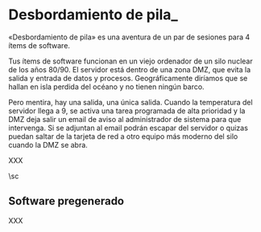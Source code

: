 # Desbordamiento de pila_

«Desbordamiento de pila» es una aventura de un par de sesiones para 4 ítems de software.

Tus ítems de software funcionan en un viejo ordenador de un silo nuclear de los años 80/90. El servidor está dentro de una zona DMZ, que evita la salida y entrada de datos y procesos. Geográficamente diríamos que se hallan en isla perdida del océano y no tienen ningún barco.

Pero mentira, hay una salida, una única salida. Cuando la temperatura del servidor llega a 9, se activa una tarea programada de alta prioridad y la DMZ deja salir un email de aviso al administrador de sistema para que intervenga. Si se adjuntan al email podrán escapar del servidor o quizas puedan saltar de la tarjeta de red a otro equipo más moderno del silo cuando la DMZ se abra.

XXX

\sc

## Software pregenerado

XXX
